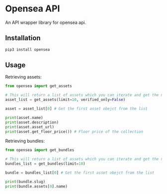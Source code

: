 # Opensea API

An API wrapper library for opensea api.

## Installation

```bash
pip3 install opensea
```

## Usage

Retrieving assets:

```python
from opensea import get_assets

# This will return a list of assets which you can iterate and get the needed data
asset_list = get_assets(limit=10, verified_only=False)

asset = asset_list[0] # Get the first asset obejct from the list

print(asset.name)
print(asset.description)
print(asset.asset_url)
print(asset.get_floor_price()) # Floor price of the collection
```

Retrieving bundles:

```python
from opensea import get_bundles

# This will return a list of assets which you can iterate and get the needed data
bundles_list = get_bundles(limit=10)

bundle = bundles_list[0] # Get the first asset obejct from the list

print(bundle.slug)
print(bundle.assets[0].name)
```
